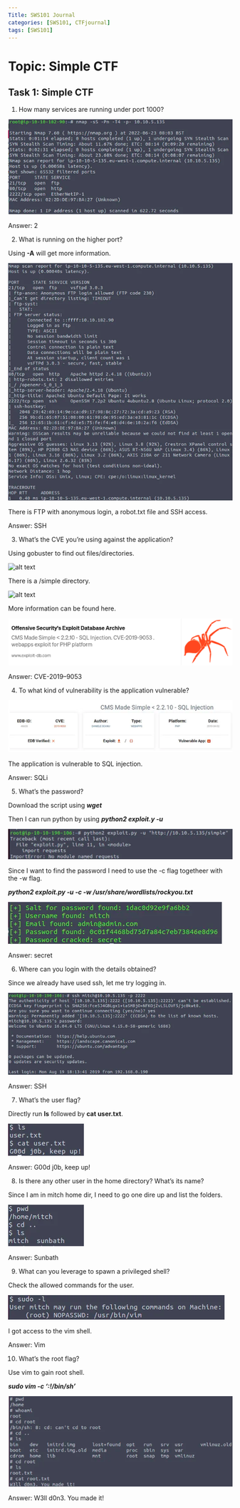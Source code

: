 ```yaml
---
Title: SWS101 Journal
categories: [SWS101, CTFjournal]
tags: [SWS101]
---
```


# Topic: Simple CTF

## Task 1: Simple CTF

1. How many services are running under port 1000?

![alt text](<../assets/img/tryhackme_ctf/Screenshot from 2024-06-21 03-48-01.png>)

Answer: 2

2. What is running on the higher port?

Using **-A** will get more information.

![alt text](<../assets/img/tryhackme_ctf/Screenshot from 2024-06-21 03-50-16.png>)

There is FTP with anonymous login, a robot.txt file and SSH access.

Answer: SSH

3. What’s the CVE you’re using against the application?

Using gobuster to find out files/directories.

![alt text](<../assetsassets/img/tryhackme_ctf/Screenshot from 2024-06-21 03-53-23.png>)

There is a /simple directory.

![alt text](<../aassets/img/tryhackme_ctf/Screenshot from 2024-06-21 03-54-27.png>)

More information can be found here.

![alt text](<../assets/img/tryhackme_ctf/Screenshot from 2024-06-21 03-56-05.png>)

Answer: CVE-2019–9053

4. To what kind of vulnerability is the application vulnerable?

![alt text](<../assets/img/tryhackme_ctf/Screenshot from 2024-06-21 03-57-29.png>)

The application is vulnerable to SQL injection.

Answer: SQLi

5. What’s the password?

Download the script using ***wget***

Then I can run python by using ***python2 exploit.y -u <url>***

![alt text](<../assets/img/tryhackme_ctf/Screenshot from 2024-06-21 04-06-28.png>)

Since I want to find the password I need to use the -c flag togetheer with the -w flag.

***python2 exploit.py -u <url> -c -w /usr/share/wordlists/rockyou.txt***

![alt text](<../assets/img/tryhackme_ctf/Screenshot from 2024-06-21 04-08-07.png>)

Answer: secret

6. Where can you login with the details obtained?

Since we already have used ssh, let me try logging in.

![alt text](<../assets/img/tryhackme_ctf/Screenshot from 2024-06-21 04-09-47.png>)

Answer: SSH

7. What’s the user flag?

Directly run **ls** followed by **cat user.txt**.

![alt text](<../assets/img/tryhackme_ctf/Screenshot from 2024-06-21 04-11-21.png>)

Answer: G00d j0b, keep up!

8. Is there any other user in the home directory? What’s its name?

Since I am in mitch home dir, I need to go one dire up and list the folders.

![alt text](<../assets/img/tryhackme_ctf/Screenshot from 2024-06-21 04-13-57.png>)

Answer: Sunbath

9. What can you leverage to spawn a privileged shell?

Check the allowed commands for the user.

![alt text](<../assets/img/tryhackme_ctf/Screenshot from 2024-06-21 04-14-53.png>)

I got access to the vim shell.

Answer: Vim

10. What’s the root flag?

Use vim to gain root shell. 

***sudo vim -c ‘:!/bin/sh’***

![alt text](<../assets/img/tryhackme_ctf/Screenshot from 2024-06-21 04-17-27.png>)

Answer: W3ll d0n3. You made it!
